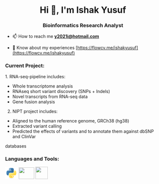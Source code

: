 <h1 align="center">Hi 👋, I'm Ishak Yusuf</h1>
<h3 align="center">Bioinformatics Research Analyst</h3>

- 📫 How to reach me **y2021i@hotmail.com**

- 📄 Know about my experiences [https://flowcv.me/ishakyusuf](https://flowcv.me/ishakyusuf)

<h3 align="left">Current Project:</h3>
1. RNA-seq-pipeline includes:

- Whole transcriptome analysis
- RNAseq short variant discovery (SNPs + Indels)
- Novel transcripts from RNA-seq data
- Gene fusion analysis

2. NIPT project includes:

- Aligned to the human reference genome, GRCh38 (hg38)
- Extracted variant calling
- Predicted the effects of variants and to annotate them against dbSNP and ClinVar

databases
<h3 align="left">Languages and Tools:</h3>
<p align="left">
  <img src="https://raw.githubusercontent.com/devicons/devicon/master/icons/python/python-original.svg" width="40" height="40">  
  <img src="https://user-images.githubusercontent.com/66043140/164953403-c9960ec7-6990-498f-ad98-0415ac7f039c.png" width="50" height="38">
  <img src="https://user-images.githubusercontent.com/66043140/164953561-7ee5c322-c028-4b21-a5ca-5969e6ec218b.png" width="40" height="40">            
</p>

